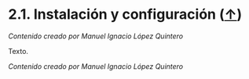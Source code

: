 # 2.1. Instalación y configuración ([↑](README.md))

_Contenido creado por Manuel Ignacio López Quintero_

Texto.

_Contenido creado por Manuel Ignacio López Quintero_
